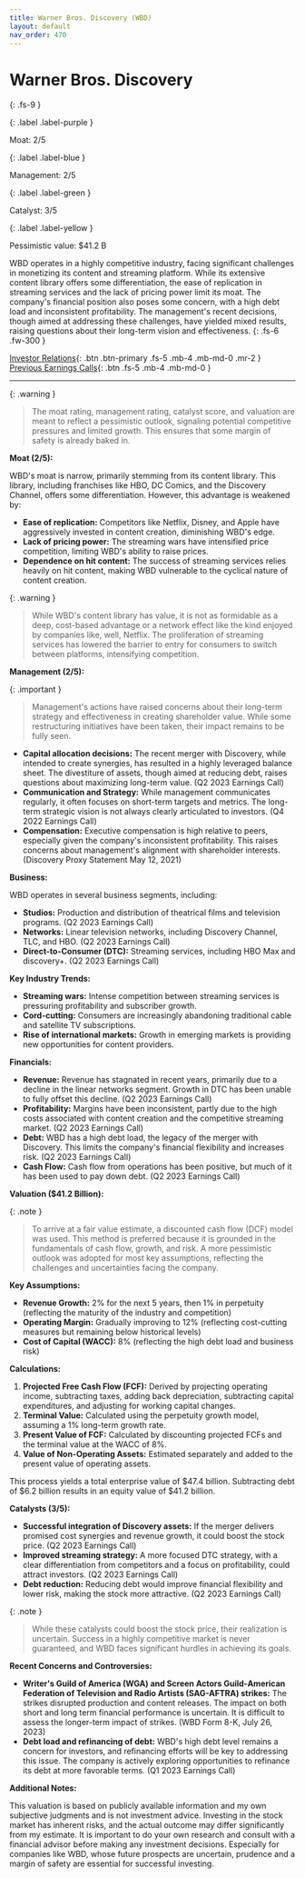 ```yaml
---
title: Warner Bros. Discovery (WBD)
layout: default
nav_order: 470
---
```


# Warner Bros. Discovery
{: .fs-9 }

{: .label .label-purple }

Moat: 2/5

{: .label .label-blue }

Management: 2/5

{: .label .label-green }

Catalyst: 3/5

{: .label .label-yellow }

Pessimistic value: $41.2 B

WBD operates in a highly competitive industry, facing significant challenges in monetizing its content and streaming platform. While its extensive content library offers some differentiation, the ease of replication in streaming services and the lack of pricing power limit its moat. The company's financial position also poses some concern, with a high debt load and inconsistent profitability. The management's recent decisions, though aimed at addressing these challenges, have yielded mixed results, raising questions about their long-term vision and effectiveness.
{: .fs-6 .fw-300 }

[Investor Relations](https://www.google.com/search?q=WBD+investor+relations){: .btn .btn-primary .fs-5 .mb-4 .mb-md-0 .mr-2 }
[Previous Earnings Calls](https://discountingcashflows.com/company/WBD/transcripts/){: .btn .fs-5 .mb-4 .mb-md-0 }

---

{: .warning } 
>The moat rating, management rating, catalyst score, and valuation are meant to reflect a pessimistic outlook, signaling potential competitive pressures and limited growth. This ensures that some margin of safety is already baked in.


**Moat (2/5):**

WBD's moat is narrow, primarily stemming from its content library. This library, including franchises like HBO, DC Comics, and the Discovery Channel, offers some differentiation. However, this advantage is weakened by:

* **Ease of replication:** Competitors like Netflix, Disney, and Apple have aggressively invested in content creation, diminishing WBD's edge.
* **Lack of pricing power:** The streaming wars have intensified price competition, limiting WBD's ability to raise prices. 
* **Dependence on hit content:** The success of streaming services relies heavily on hit content, making WBD vulnerable to the cyclical nature of content creation.

{: .warning }
>
>  While WBD's content library has value, it is not as formidable as a deep, cost-based advantage or a network effect like the kind enjoyed by companies like, well, Netflix. The proliferation of streaming services has lowered the barrier to entry for consumers to switch between platforms, intensifying competition. 

**Management (2/5):**

{: .important }
>
>  Management's actions have raised concerns about their long-term strategy and effectiveness in creating shareholder value. While some restructuring initiatives have been taken, their impact remains to be fully seen.

* **Capital allocation decisions:**  The recent merger with Discovery, while intended to create synergies, has resulted in a highly leveraged balance sheet. The divestiture of assets, though aimed at reducing debt, raises questions about maximizing long-term value. (Q2 2023 Earnings Call)
* **Communication and Strategy:** While management communicates regularly, it often focuses on short-term targets and metrics. The long-term strategic vision is not always clearly articulated to investors. (Q4 2022 Earnings Call)
* **Compensation:** Executive compensation is high relative to peers, especially given the company's inconsistent profitability. This raises concerns about management's alignment with shareholder interests. (Discovery Proxy Statement May 12, 2021)

**Business:**

WBD operates in several business segments, including:

* **Studios:**  Production and distribution of theatrical films and television programs.  (Q2 2023 Earnings Call)
* **Networks:**  Linear television networks, including Discovery Channel, TLC, and HBO. (Q2 2023 Earnings Call)
* **Direct-to-Consumer (DTC):**  Streaming services, including HBO Max and discovery+. (Q2 2023 Earnings Call)

**Key Industry Trends:**

* **Streaming wars:**  Intense competition between streaming services is pressuring profitability and subscriber growth.
* **Cord-cutting:**  Consumers are increasingly abandoning traditional cable and satellite TV subscriptions.
* **Rise of international markets:**  Growth in emerging markets is providing new opportunities for content providers.

**Financials:**

* **Revenue:** Revenue has stagnated in recent years, primarily due to a decline in the linear networks segment. Growth in DTC has been unable to fully offset this decline. (Q2 2023 Earnings Call)
* **Profitability:** Margins have been inconsistent, partly due to the high costs associated with content creation and the competitive streaming market. (Q2 2023 Earnings Call)
* **Debt:** WBD has a high debt load, the legacy of the merger with Discovery. This limits the company's financial flexibility and increases risk. (Q2 2023 Earnings Call)
* **Cash Flow:** Cash flow from operations has been positive, but much of it has been used to pay down debt.  (Q2 2023 Earnings Call)

**Valuation ($41.2 Billion):**

{: .note }
>
> To arrive at a fair value estimate, a discounted cash flow (DCF) model was used. This method is preferred because it is grounded in the fundamentals of cash flow, growth, and risk. A more pessimistic outlook was adopted for most key assumptions, reflecting the challenges and uncertainties facing the company.

**Key Assumptions:**

* **Revenue Growth:** 2% for the next 5 years, then 1% in perpetuity (reflecting the maturity of the industry and competition)
* **Operating Margin:** Gradually improving to 12% (reflecting cost-cutting measures but remaining below historical levels)
* **Cost of Capital (WACC):** 8% (reflecting the high debt load and business risk)

**Calculations:**

1. **Projected Free Cash Flow (FCF):** Derived by projecting operating income, subtracting taxes, adding back depreciation, subtracting capital expenditures, and adjusting for working capital changes.
2. **Terminal Value:**  Calculated using the perpetuity growth model, assuming a 1% long-term growth rate.
3. **Present Value of FCF:**  Calculated by discounting projected FCFs and the terminal value at the WACC of 8%.
4. **Value of Non-Operating Assets:** Estimated separately and added to the present value of operating assets.


This process yields a total enterprise value of $47.4 billion. Subtracting debt of $6.2 billion results in an equity value of $41.2 billion.

**Catalysts (3/5):**

* **Successful integration of Discovery assets:**  If the merger delivers promised cost synergies and revenue growth, it could boost the stock price. (Q2 2023 Earnings Call)
* **Improved streaming strategy:**  A more focused DTC strategy, with a clear differentiation from competitors and a focus on profitability, could attract investors. (Q2 2023 Earnings Call)
* **Debt reduction:**  Reducing debt would improve financial flexibility and lower risk, making the stock more attractive. (Q2 2023 Earnings Call)

{: .note }
>
> While these catalysts could boost the stock price, their realization is uncertain. Success in a highly competitive market is never guaranteed, and WBD faces significant hurdles in achieving its goals. 


**Recent Concerns and Controversies:**

* **Writer's Guild of America (WGA) and Screen Actors Guild‐American Federation of Television and Radio Artists (SAG-AFTRA) strikes:** The strikes disrupted production and content releases. The impact on both short and long term financial performance is uncertain. It is difficult to assess the longer-term impact of strikes. (WBD Form 8-K, July 26, 2023)
* **Debt load and refinancing of debt:** WBD's high debt level remains a concern for investors, and refinancing efforts will be key to addressing this issue.  The company is actively exploring opportunities to refinance its debt at more favorable terms. (Q1 2023 Earnings Call)

**Additional Notes:**

This valuation is based on publicly available information and my own subjective judgments and is not investment advice.  Investing in the stock market has inherent risks, and the actual outcome may differ significantly from my estimate. It is important to do your own research and consult with a financial advisor before making any investment decisions.  Especially for companies like WBD, whose future prospects are uncertain, prudence and a margin of safety are essential for successful investing.